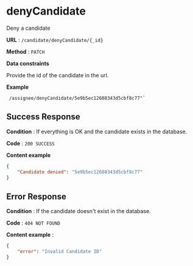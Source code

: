# denyCandidate

Deny a candidate

**URL** : `/candidate/denyCandidate/{_id}`

**Method** : `PATCH`

**Data constraints**

Provide the id of the candidate in the url.

**Example** 

```
 /assignee/denyCandidate/5e9b5ec12608343d5cbf8c77"`

```

## Success Response

**Condition** : If everything is OK and the candidate exists in the database.

**Code** : `200 SUCCESS`

**Content example**

```json
{
    "Candidate denied": "5e9b5ec12608343d5cbf8c77"
}
```

## Error Response

**Condition** : If the candidate doesn't exist in the database.

**Code** : `404 NOT FOUND`

**Content example** :

```json
{
    "error": "Invalid Candidate ID"
}
```
